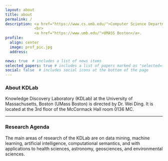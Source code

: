 ```yaml
---
layout: about
title: about
permalink: /
description: <a href="https://www.cs.umb.edu/">Computer Science Department</a> 
             <br>
             <a href="https://www.umb.edu/">UMASS Boston</a>.
profile:
  align: center
  image: prof_pic.jpg
  address:

news: true  # includes a list of news items
selected_papers: true # includes a list of papers marked as "selected={true}"
social: false  # includes social icons at the bottom of the page
---
```

### About KDLab
Knowledge Discovery Laboratory (KDLab) at the University of Massachusetts, Boston (UMass Boston) is directed by Dr. Wei Ding. It is located at the 3rd floor of the McCormack Hall room 0136 MC.

---
### Research Agenda
The main areas of research of the KDLab are on data mining, machine learning, artificial intelligence, computational semantics, and with applications to health sciences, astronomy, geosciences, and environmental sciences.


